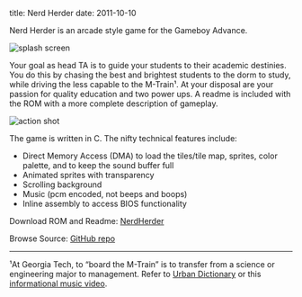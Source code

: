 title: Nerd Herder
date: 2011-10-10

Nerd Herder is an arcade style game for the Gameboy Advance.

![splash screen](/static/images/NerdSplash.png)

Your goal as head TA is to guide your students to their academic destinies. You
do this by chasing the best and brightest students to the dorm to study, while
driving the less capable to the M-Train¹. At your disposal are your passion
for quality education and two power ups. A readme is included with the ROM with
a more complete description of gameplay.

![action shot](/static/images/NerdGameplay.png)

The game is written in C. The nifty technical features include:

* Direct Memory Access (DMA) to load the tiles/tile map, sprites, color palette, and to keep the sound buffer full
* Animated sprites with transparency
* Scrolling background
* Music (pcm encoded, not beeps and boops)
* Inline assembly to access BIOS functionality

Download ROM and Readme: [NerdHerder](/bin/NerdHerder.zip)

Browse Source: [GitHub repo](https://github.com/pmallory/NerdHerder)

***

¹At Georgia Tech, to “board the M-Train” is to transfer from a science or engineering major to management. Refer to [Urban Dictionary](http://www.urbandictionary.com/define.php?term=m-train) or this [informational music video](http://www.youtube.com/watch?v=0NzNKKrYHqY).
